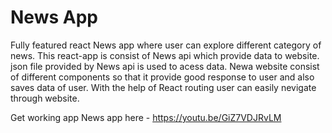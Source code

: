 # News App
Fully featured react News app where user can explore different category of news.
This react-app is consist of News api which provide data to website. json file provided by News api is used to acess data.
Newa website consist of different components so that it provide good response to user and also saves data of user.
With the help of React routing user can easily nevigate through website. 

Get working app News app here - https://youtu.be/GiZ7VDJRvLM
